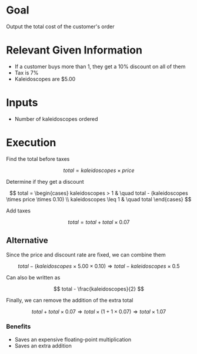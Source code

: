 # Goal
Output the total cost of the customer's order

# Relevant Given Information
- If a customer buys more than 1, they get a 10\% discount on all of them
- Tax is 7\%
- Kaleidoscopes are \$5.00

# Inputs
- Number of kaleidoscopes ordered

# Execution
Find the total before taxes

$$
total = kaleidoscopes \times price
$$

Determine if they get a discount

$$
total =
\begin{cases}
kaleidoscopes > 1 & \quad total - (kaleidoscopes \times price \times 0.10) \\
kaleidoscopes \leq 1 & \quad total
\end{cases}
$$

Add taxes

$$
  total = total + total \times 0.07
$$

## Alternative
Since the price and discount rate are fixed, we can combine them

$$
total - (kaleidoscopes \times 5.00 \times 0.10) \Rightarrow total - kaleidoscopes \times 0.5
$$

Can also be written as


$$
total - \frac{kaleidoscopes}{2}
$$

Finally, we can remove the addition of the extra total

$$
total + total \times 0.07 \Rightarrow total \times (1 + 1 \times 0.07) \Rightarrow total \times 1.07
$$

### Benefits
- Saves an expensive floating-point multiplication
- Saves an extra addition